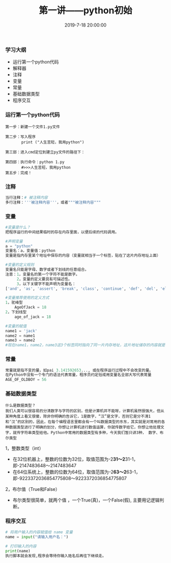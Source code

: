 ﻿---
title: 第一讲——python初始
id: 1
date: 2019-7-18 20:00:00
tags: Python
comment: true
---

### 学习大纲

- 运行第一个python代码
- 解释器
- 注释
- 变量
- 常量
- 基础数据类型
- 程序交互

<!-----more----->

### 运行第一个python代码

```shell
第一步：新建一个文件1.py文件

第二步：写入程序
	   print ("人生苦短，我用python")
	   
第三部：进入cmd定位到建立py文件的路径下：

第四部：执行命令：python 1.py
	   #>>>人生苦短，我用python
第五步：完成！
```

### 注释

```python
当行注释：# 被注释内容
多行注释：'''被注释内容'''，或者"""被注释内容"""
```

### 变量

```python
#变量是什么？
把程序运行的中间结果临时的存在内存里面，以便后续的代码调用。

#声明变量
a = "python"
变量名：a，变量值：python
变量是指内存里某个地址中保存的内容（变量就相当于一个标签，贴在了这片内存地址上面）

#变量的定义规则
变量名只能是字母、数字或者下划线的任意组合。
注意：1，变量名的第一个字符不能是数字。
	 2，变量的定义要具有可描述性。
	 3，以下关键字不能声明为变量名：
['and', 'as', 'assert', 'break', 'class', 'continue', 'def', 'del', 'elif', 'else', 'except', 'exec', 'finally', 'for', 'from', 'global', 'if', 'import', 'in', 'is', 'lambda', 'not', 'or', 'pass', 'print', 'raise', 'return', 'try', 'while', 'with', 'yield']

#变量推荐使用的定义方式
1，驼峰型
	AgeOfJack = 18
2，下划线型
	age_of_jack = 18

#变量的赋值
name1 = 'jack'
name2 = name1
name3 = name2
#现在name1，name2，name3这3个标签同时指向了同一片内存地址，这片地址储存的内容就是'jack'
```

### 常量

```python
常量就是指不变的量，如pai 3.141592653..., 或在程序运行过程中不会改变的量。
在Python中没有一个专门的语法代表常量，程序员约定俗成用变量名全部大写代表常量
AGE_OF_OLDBOY = 56
```

### 基础数据类型

```
什么是数据类型？
我们人类可以很容易的分清数字与字符的区别，但是计算机并不能呀，计算机虽然很强大，但从某种角度上看又很傻，除非你明确的告诉它，1是数字，“汉”是文字，否则它是分不清1和‘汉’的区别的，因此，在每个编程语言里都会有一个叫数据类型的东东，其实就是对常用的各种数据类型进行了明确的划分，你想让计算机进行数值运算，你就传数字给它，你想让他处理文字，就传字符串类型给他。Python中常用的数据类型有多种，今天我们暂只讲3种， 数字、布尔类型
```

1，整数类型（int）

- 在32位机器上，整数的位数为32位，取值范围为-2**31～2**31-1，即-2147483648～2147483647
- 在64位系统上，整数的位数为64位，取值范围为-2**63～2**63-1，即-9223372036854775808～9223372036854775807

2，布尔值（True和False）

- 布尔类型很简单，就两个值 ，一个True(真)，一个False(假), 主要用记逻辑判断。

### 程序交互

```python
# 将用户输入的内容赋值给 name 变量
name = input("请输入用户名：")
  
# 打印输入的内容
print(name)
执行脚本就会发现,程序会等待你输入姓名后再往下继续走。
```

